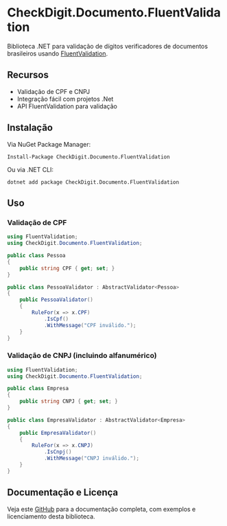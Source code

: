 # CheckDigit.Documento.FluentValidation

Biblioteca .NET para validação de dígitos verificadores de documentos brasileiros usando [FluentValidation](https://docs.fluentvalidation.net/en/latest/).

## Recursos

- Validação de CPF e CNPJ
- Integração fácil com projetos .Net
- API FluentValidation para validação

## Instalação

Via NuGet Package Manager:

```
Install-Package CheckDigit.Documento.FluentValidation
```

Ou via .NET CLI:

```
dotnet add package CheckDigit.Documento.FluentValidation
```

## Uso

### Validação de CPF

```csharp
using FluentValidation;
using CheckDigit.Documento.FluentValidation;

public class Pessoa
{
    public string CPF { get; set; }
}

public class PessoaValidator : AbstractValidator<Pessoa>
{
    public PessoaValidator()
    {
        RuleFor(x => x.CPF)
            .IsCpf()
            .WithMessage("CPF inválido.");
    }
}
```

### Validação de CNPJ (incluindo alfanumérico)

```csharp
using FluentValidation;
using CheckDigit.Documento.FluentValidation;

public class Empresa
{
    public string CNPJ { get; set; }
}

public class EmpresaValidator : AbstractValidator<Empresa>
{
    public EmpresaValidator()
    {
        RuleFor(x => x.CNPJ)
            .IsCnpj()
            .WithMessage("CNPJ inválido.");
    }
}
```

## Documentação e Licença

Veja este [GitHub](https://github.com/marcoshidalgonunes/CheckDigit.Documento) para a documentação completa, com exemplos e licenciamento desta biblioteca.
